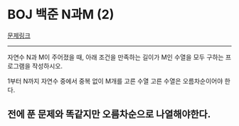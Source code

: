 # BOJ 백준 N과M (2)
[문제링크](https://www.acmicpc.net/problem/15650)

---
자연수 N과 M이 주어졌을 때, 아래 조건을 만족하는 길이가 M인 수열을 모두 구하는 프로그램을 작성하시오.

1부터 N까지 자연수 중에서 중복 없이 M개를 고른 수열
고른 수열은 오름차순이어야 한다.

전에 푼 문제와 똑같지만 오름차순으로 나열해야한다.
---